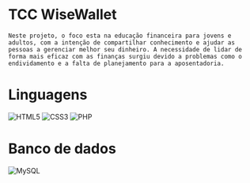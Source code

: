 # TCC WiseWallet 
    Neste projeto, o foco esta na educação financeira para jovens e adultos, com a intenção de compartilhar conhecimento e ajudar as pessoas a gerenciar melhor seu dinheiro. A necessidade de lidar de forma mais eficaz com as finanças surgiu devido a problemas como o endividamento e a falta de planejamento para a aposentadoria.

# Linguagens
![HTML5](https://img.shields.io/badge/HTML5-E34F26?style=for-the-badge&logo=html5&logoColor=white)
![CSS3](https://img.shields.io/badge/CSS3-1572B6?style=for-the-badge&logo=css3&logoColor=white)
![PHP](https://img.shields.io/badge/PHP-777BB4?style=for-the-badge&logo=php&logoColor=white)

# Banco de dados
![MySQL](https://img.shields.io/badge/MySQL-00000F?style=for-the-badge&logo=mysql&logoColor=white)
